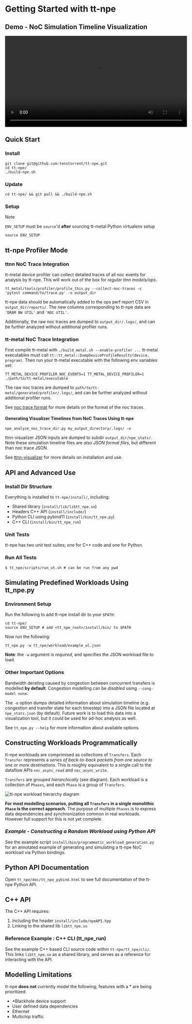 # Getting Started with tt-npe

## Demo - NoC Simulation Timeline Visualization 
<video src="https://github.com/user-attachments/assets/b1ada0ef-da19-477d-ba0e-be8287cf023e
" width="600" controls></video>

## Quick Start

### Install 
```shell
git clone git@github.com:tenstorrent/tt-npe.git
cd tt-npe/ 
./build-npe.sh
```

### Update
```shell
cd tt-npe/ && git pull && ./build-npe.sh
```

### Setup

> [!NOTE]
> `ENV_SETUP` must be `source`'d **after** sourcing tt-metal Python virtualenv setup 

```shell
source ENV_SETUP
```
## tt-npe Profiler Mode 

### ttnn NoC Trace Integration 
tt-metal device profiler can collect detailed traces of all noc events for
analysis by tt-npe. This will work out of the box for _regular ttnn models/ops_.

```shell
tt_metal/tools/profiler/profile_this.py --collect-noc-traces -c 'pytest command/to/trace.py' -o output_dir
```

tt-npe data should be automatically added to the ops perf report CSV in
`output_dir/reports/`. The new columns corresponding to tt-npe data are `'DRAM
BW UTIL'` and `'NOC UTIL'`.

Additionally, the raw noc traces are dumped to `output_dir/.logs/`, and can be
further analyzed without additional profiler runs.

### tt-metal NoC Trace Integration
First compile tt-metal with `./build_metal.sh --enable-profiler ...`
tt-metal executables must call `tt::tt_metal::DumpDeviceProfileResults(device, program)`.
Then run your tt-metal executable with the following env variables set:

```shell
TT_METAL_DEVICE_PROFILER_NOC_EVENTS=1 TT_METAL_DEVICE_PROFILER=1 ./path/to/tt-metal/executable
```

The raw noc traces are dumped to `path/to/tt-metal/generated/profiler/.logs/`, and can be
further analyzed without additional profiler runs.


See [noc trace format](https://github.com/tenstorrent/tt-npe/blob/main/tt_npe/doc/noc_trace_format.md) for more details on the format of the noc traces.

#### Generating Visualizer Timelines from NoC Traces Using tt-npe

```shell
npe_analyze_noc_trace_dir.py my_output_directory/.logs/ -e
```

ttnn-visualizer JSON inputs are dumped to subdir `output_dir/npe_stats/`. Note
these simulation timeline files are _also JSON format files_, but different
than noc trace JSON.

See [ttnn-visualizer](https://github.com/tenstorrent/ttnn-visualizer/) for more
details on installation and use.

## API and Advanced Use

### Install Dir Structure
Everything is installed to `tt-npe/install/`, including:
- Shared library (`install/lib/libtt_npe.so`)
- Headers C++ API (`install/include/`)
- Python CLI using pybind11 (`install/bin/tt_npe.py`)
- C++ CLI (`install/bin/tt_npe_run`)

### Unit Tests
tt-npe has two unit test suites; one for C++ code and one for Python.

### Run All Tests

```
$ tt_npe/scripts/run_ut.sh # can be run from any pwd
```

## Simulating Predefined Workloads Using tt_npe.py 

### Environment Setup
Run the following to add tt-npe install dir to your `$PATH`:

```shell
cd tt-npe/ 
source ENV_SETUP # add <tt_npe_root>/install/bin/ to $PATH 
```

Now run the following:
```shell
tt_npe.py -w tt_npe/workload/example_wl.json
```

**Note**: the `-w` argument is *required*, and specifies the JSON workload file to load.

### Other Important Options

Bandwidth derating caused by congestion between concurrent transfers is
modelled **by default**. Congestion modelling can be *disabled* using
`--cong-model none`.

The `-e` option dumps detailed information about simulation timeline (e.g.
congestion and transfer state for each timestep) into a JSON file located at
`npe_stats.json` (by default). Future work is to load this data into a
visualization tool, but it could be used for ad-hoc analysis as well.  

See `tt_npe.py --help` for more information about available options.

## Constructing Workloads Programmatically

tt-npe workloads are comprimised as collections of `Transfers`. Each `Transfer`
represents a *series of back-to-back packets from one source to one or more
destinations*. This is roughly equivalent to a single call to the dataflow APIs
`noc_async_read` and `noc_async_write`.

`Transfers` are grouped *hierarchically* (see diagram). Each workload is a
collection of `Phases`, and each `Phase` is a group of `Transfers`. 

![tt-npe workload hierarchy diagram](img/npe_workload_diag.png)

__For most modelling scenarios, putting all `Transfers` in a single monolithic
`Phase` is the correct approach__. The purpose of multiple `Phases` is to
express data dependencies and synchronization common in real workloads. However
full support for this is not yet complete.

### *Example - Constructing a Random Workload using Python API*

See the example script `install/bin/programmatic_workload_generation.py`
for an annotated example of generating and simulating a tt-npe NoC workload via
Python bindings. 

## Python API Documentation

Open `tt_npe/doc/tt_npe_pybind.html` to see full documentation of the tt-npe Python API. 

## C++ API 
The C++ API requires: 
1. Including the header `install/include/npeAPI.hpp`
2. Linking to the shared lib `libtt_npe.so` 

### Reference Example : C++ CLI (tt_npe_run)
See the example C++ based CLI source code within `tt-npe/tt_npe/cli/`. This
links `libtt_npe.so` as a shared library, and serves as a reference for
interacting with the API.

## Modelling Limitations

tt-npe **does not** currently model the following; features with a * are being prioritized.
- *Blackhole device support
- User defined data dependencies
- Ethernet
- Multichip traffic

